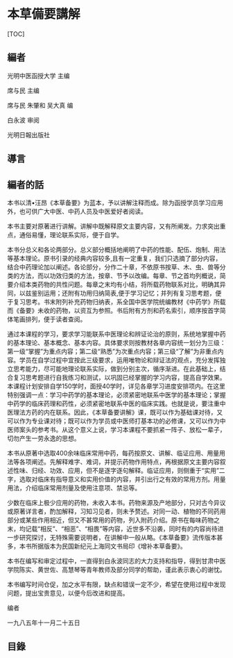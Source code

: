 # 本草備要講解

[TOC]

## 編者

光明中医函授大学  主编

席与民  主编

席与民  朱肇和  吴大真  编

白永波  审阅

光明日報出版社

## 導言



## 編者的話

本书以清•汪昂《本草备要》为蓝本，予以讲解注释而成。除为函授学员学习应用外，也可供广大中医、中药人员及中医爱好者阅读。

本书主要对原著进行讲解。讲解中既解释原文主要内容，又有所阐发。力求突出重点，通俗易懂，理论联系实际，便于自学。

本书分总义和各论两部分。总义部分概括地阐明了中药的性能、配伍、炮制、用法等基本理论。原书引录的经典内容较多,且有一定重复，我们只选摘了部分内容，结合中药理论加以阐述。各论部分，分作二十章，不依原书按草、木、虫、兽等分类的方法，而以功效归类的方法，按章、节予以改编。每章、节之首均列概说，简要介绍本类药物的共性问题。每章之末均有小结，将所载药物联系对比，明确其异同，以兹鉴别运用；还附有功用归纳简表,便于学习记忆；并列有复习思考题，便于复习思考。书末附列补充药物归纳表，系全国中医学院统编教材《中药学》所载而《备要》未收的药物，以资互为参照。书后附有方剂和药名索引，顺序按首字简体笔画排列，便于读者查阅。

通过本课程的学习，要求学习能联系中医理论和辨证论治的原则，系统地掌握中药的基本理论、基本概念、基本内容。具体要求则按教材各章内容统一划分为三级：第一级“掌握”为重点内容；第二级“熟悉”为次重点内容；第三级“了解”为非重点内容。学员在自学过程中宜按此三级要求，运用唯物论和辩证法的观点，充分发挥独立思考能力，尽可能地理论联系实际，做到分别主次，循序渐进。在此基础上，结合复习思考题进行自我练习和测试，以巩固已经掌握的学习内容，提高自学效果。本课程计划安排自学150学时，面授40学时，详见各章学习进度安排项内。在这里特别强调一点：学习中药学的基本理论，必须紧密地联系中医学的基本理论；掌握中药学的临床药理和药性，必须紧密地联系中医的临床实践。也就是说，要注重中医理法方药的内在联系。因此，《本草备要讲解》课，既可以作为基础课对待，又可以作为专业课对待；既可以作为学员或中医师打基本功的必修课，又可以作为中医师案头的参考书。从这个意义上说，学习本课程不要抓紧一阵子、放松一辈子，切勿产生一劳永逸的思想。

本书从原著中选取400余味临床常用中药，每药按原文、讲解、临证应用、用量用法等各项阐述。先解释难字、难词，并提示药物作用特点，再根据原文主要内容叙述性味、归经、功效、应用，但不是逐字逐句解释。临证应用，则侧重于“实用”二字，选取对临床有指导意义和实用价值的内容，并引出行之有效的常用方剂。用量用法，介绍临床常用剂量及使用注意项、禁忌等。

少数在临床上极少应用的药物，未收入本书。药物来源及产地部分，只对古今异议或原著详言者，酌加解释，习知习见者，则未予赘述。对同一动、植物的不同药用部分或某些作用相近，但又不甚常用的药物，列入附药介绍。原书在每味药物之末，均记载“相反”、“相恶”、“相畏”等内容，近世多不沿袭，同时有的内容尚待进一步研究探讨，无特殊需要说明者，在讲解中一般从略。《本草备要》流传版本甚多，本书所据版本为民国新纪元上海同文书局印《增补本草备要》。

本书在编写和审定过程中，一直得到白永波同志的大力支持和指导，得到甘肃中医学院陈实、黄世佐、高慧琴等青年教师及部分同学的帮助，谨此表示衷心的谢忱。	

本书编写时间仓促，加之水平有限，缺点和错误一定不少，希望在使用过程中发现问题，提出宝贵意见，以便今后改进和提高。	

编者

一九八五年十一月二十五日

## 目錄

